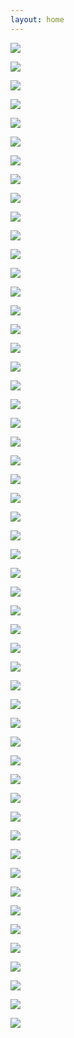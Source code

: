 ```yaml
---
layout: home
---
```


![](security04_페이지_01.png)

![](security04_페이지_02.png)

![](security04_페이지_03.png)

![](security04_페이지_04.png)

![](security04_페이지_05.png)

![](security04_페이지_06.png)

![](security04_페이지_07.png)

![](security04_페이지_08.png)

![](security04_페이지_09.png)

![](security04_페이지_10.png)

![](security04_페이지_11.png)

![](security04_페이지_12.png)

![](security04_페이지_13.png)

![](security04_페이지_14.png)

![](security04_페이지_15.png)

![](security04_페이지_16.png)

![](security04_페이지_17.png)

![](security04_페이지_18.png)

![](security04_페이지_19.png)

![](security04_페이지_20.png)

![](security04_페이지_21.png)

![](security04_페이지_22.png)

![](security04_페이지_23.png)

![](security04_페이지_24.png)

![](security04_페이지_25.png)

![](security04_페이지_26.png)

![](security04_페이지_27.png)

![](security04_페이지_28.png)

![](security04_페이지_29.png)

![](security04_페이지_30.png)

![](security04_페이지_31.png)

![](security04_페이지_32.png)

![](security04_페이지_33.png)

![](security04_페이지_34.png)

![](security04_페이지_35.png)

![](security04_페이지_36.png)

![](security04_페이지_37.png)

![](security04_페이지_38.png)

![](security04_페이지_39.png)

![](security04_페이지_40.png)

![](security04_페이지_41.png)

![](security04_페이지_42.png)

![](security04_페이지_43.png)

![](security04_페이지_44.png)

![](security04_페이지_45.png)

![](security04_페이지_46.png)

![](security04_페이지_47.png)

![](security04_페이지_48.png)

![](security04_페이지_49.png)

![](security04_페이지_50.png)

![](security04_페이지_51.png)

![](security04_페이지_52.png)

![](security04_페이지_53.png)
